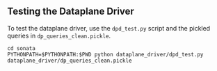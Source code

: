 ## Testing the Dataplane Driver

To test the dataplane driver, use the `dpd_test.py` script and the pickled queries in `dp_queries_clean.pickle`.

```shell
cd sonata
PYTHONPATH=$PYTHONPATH:$PWD python dataplane_driver/dpd_test.py dataplane_driver/dp_queries_clean.pickle
```